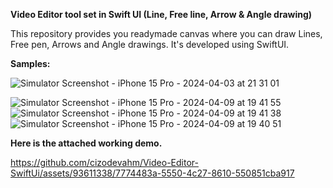 **Video Editor tool set in Swift UI (Line, Free line, Arrow & Angle drawing)**

This repository provides you readymade canvas where you can draw Lines, Free pen, Arrows and Angle drawings. It's developed using SwiftUI.

**Samples:**

![Simulator Screenshot - iPhone 15 Pro - 2024-04-03 at 21 31 01](https://github.com/cizodevahm/Video-Editor-SwiftUi/assets/93611338/e38a8189-5b75-408e-9598-3b2cbeffb8b7)

![Simulator Screenshot - iPhone 15 Pro - 2024-04-09 at 19 41 55](https://github.com/cizodevahm/Video-Editor-SwiftUi/assets/93611338/118a88af-98da-438b-b1a4-30625e914a8e)
![Simulator Screenshot - iPhone 15 Pro - 2024-04-09 at 19 41 38](https://github.com/cizodevahm/Video-Editor-SwiftUi/assets/93611338/a95e26d1-8ffe-42da-aeb1-321c8feb0347)
![Simulator Screenshot - iPhone 15 Pro - 2024-04-09 at 19 40 51](https://github.com/cizodevahm/Video-Editor-SwiftUi/assets/93611338/655b1cd3-b179-4e35-9bfb-e1cfde0d0cbb)


**Here is the attached working demo.**

https://github.com/cizodevahm/Video-Editor-SwiftUi/assets/93611338/7774483a-5550-4c27-8610-550851cba917

